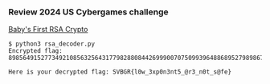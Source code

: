 ### Review 2024 US Cybergames challenge

[Baby's First RSA Crypto](https://github.com/NelsonPython/CTF_SIVBGR_2024/blob/main/babys_first_rsa_crypto.md)

```
$ python3 rsa_decoder.py
Encrypted flag: 898564915277349210856325643177982880844269990070750993964886895279898673815668084088711509416748167698104435154155125903563814943672577759197896689419072923530272379905743352154731864706846939063378835946564725599528080721144587149407333

Here is your decrypted flag: SVBGR{l0w_3xp0n3nt5_@r3_n0t_s@fe}
```
